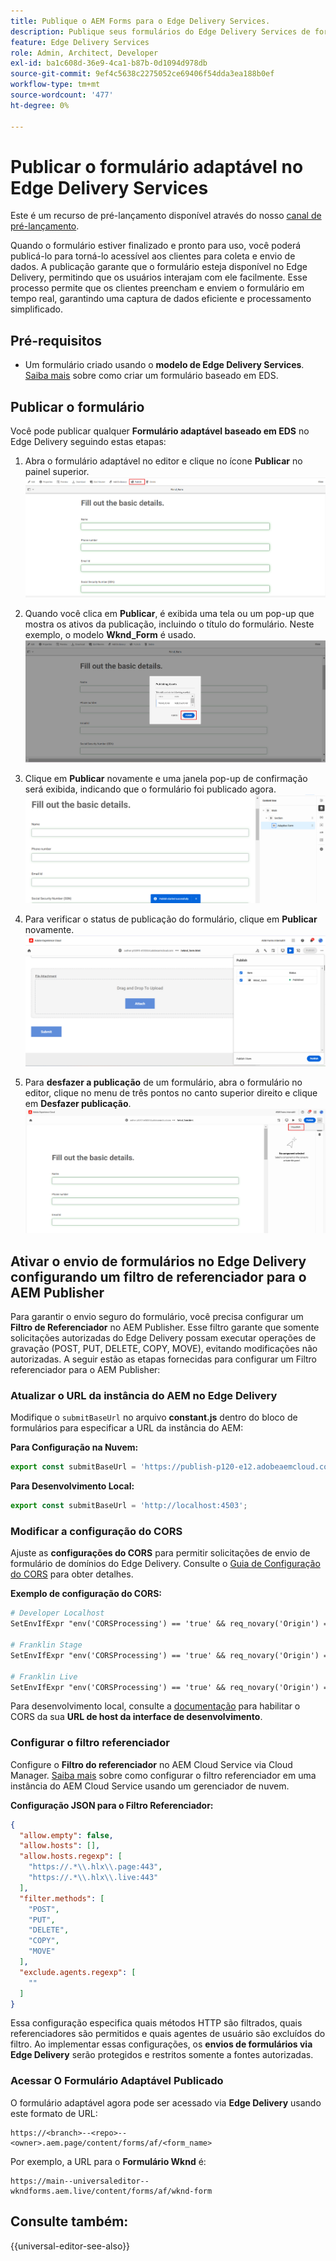 ```yaml
---
title: Publique o AEM Forms para o Edge Delivery Services.
description: Publique seus formulários do Edge Delivery Services de forma rápida e contínua.
feature: Edge Delivery Services
role: Admin, Architect, Developer
exl-id: ba1c608d-36e9-4ca1-b87b-0d1094d978db
source-git-commit: 9ef4c5638c2275052ce69406f54dda3ea188b0ef
workflow-type: tm+mt
source-wordcount: '477'
ht-degree: 0%

---
```


# Publicar o formulário adaptável no Edge Delivery Services

<span class="preview"> Este é um recurso de pré-lançamento disponível através do nosso <a href="https://experienceleague.adobe.com/pt-br/docs/experience-manager-cloud-service/content/release-notes/prerelease#new-features">canal de pré-lançamento</a>. </span>


Quando o formulário estiver finalizado e pronto para uso, você poderá publicá-lo para torná-lo acessível aos clientes para coleta e envio de dados. A publicação garante que o formulário esteja disponível no Edge Delivery, permitindo que os usuários interajam com ele facilmente. Esse processo permite que os clientes preencham e enviem o formulário em tempo real, garantindo uma captura de dados eficiente e processamento simplificado.

## Pré-requisitos

* Um formulário criado usando o **modelo de Edge Delivery Services**. [Saiba mais](/help/edge/docs/forms/universal-editor/getting-started-universal-editor.md) sobre como criar um formulário baseado em EDS.

## Publicar o formulário

Você pode publicar qualquer **Formulário adaptável baseado em EDS** no Edge Delivery seguindo estas etapas:

<!--1. Select the **Adaptive Form** that you want to publish and click the **Edit** ![edit icon](/help/forms/assets/edit.svg) icon.
   ![Select EDS-Based Form](/help/forms/assets/select-eds-based-form.png)-->

1. Abra o formulário adaptável no editor e clique no ícone **Publicar** no painel superior.
   ![Clique em Publicar](/help/forms/assets/publish-icon-eds-form.png)

1. Quando você clica em **Publicar**, é exibida uma tela ou um pop-up que mostra os ativos da publicação, incluindo o título do formulário. Neste exemplo, o modelo **Wknd_Form** é usado.
   ![Ao clicar em Publicar](/help/forms/assets/on-click-publish.png)

1. Clique em **Publicar** novamente e uma janela pop-up de confirmação será exibida, indicando que o formulário foi publicado agora.
   ![Êxito na publicação](/help/forms/assets/publish-success.png)

1. Para verificar o status de publicação do formulário, clique em **Publicar** novamente.
   ![Status de publicação](/help/forms/assets/publish-status.png)

1. Para **desfazer a publicação** de um formulário, abra o formulário no editor, clique no menu de três pontos no canto superior direito e clique em **Desfazer publicação**.
   ![Cancelar publicação](/help/forms/assets/unpublish--form.png)

## Ativar o envio de formulários no Edge Delivery configurando um filtro de referenciador para o AEM Publisher

Para garantir o envio seguro do formulário, você precisa configurar um **Filtro de Referenciador** no AEM Publisher. Esse filtro garante que somente solicitações autorizadas do Edge Delivery possam executar operações de gravação (POST, PUT, DELETE, COPY, MOVE), evitando modificações não autorizadas. A seguir estão as etapas fornecidas para configurar um Filtro referenciador para o AEM Publisher:

### Atualizar o URL da instância do AEM no Edge Delivery

Modifique o `submitBaseUrl` no arquivo **constant.js** dentro do bloco de formulários para especificar a URL da instância do AEM:

**Para Configuração na Nuvem:**

```js
export const submitBaseUrl = 'https://publish-p120-e12.adobeaemcloud.com';
```

**Para Desenvolvimento Local:**

```js
export const submitBaseUrl = 'http://localhost:4503';
```

### Modificar a configuração do CORS

Ajuste as **configurações do CORS** para permitir solicitações de envio de formulário de domínios do Edge Delivery. Consulte o [Guia de Configuração do CORS](https://experienceleague.adobe.com/en/docs/experience-manager-learn/getting-started-with-aem-headless/deployments/configurations/cors) para obter detalhes.

**Exemplo de configuração do CORS:**

```apache
# Developer Localhost
SetEnvIfExpr "env('CORSProcessing') == 'true' && req_novary('Origin') =~ m#(http://localhost(:\d+)?$)#" CORSTrusted=true

# Franklin Stage
SetEnvIfExpr "env('CORSProcessing') == 'true' && req_novary('Origin') =~ m#(https://.*\.hlx\.page$)#" CORSTrusted=true  

# Franklin Live
SetEnvIfExpr "env('CORSProcessing') == 'true' && req_novary('Origin') =~ m#(https://.*\.hlx\.live$)#" CORSTrusted=true
```

Para desenvolvimento local, consulte a [documentação](https://experienceleague.adobe.com/en/docs/experience-manager-cloud-service/content/headless/deployment/referrer-filter) para habilitar o CORS da sua **URL de host da interface de desenvolvimento**.

### Configurar o filtro referenciador

Configure o **Filtro do referenciador** no AEM Cloud Service via Cloud Manager. [Saiba mais](https://experienceleague.adobe.com/en/docs/experience-manager-learn/foundation/security/understand-cross-origin-resource-sharing) sobre como configurar o filtro referenciador em uma instância do AEM Cloud Service usando um gerenciador de nuvem.

**Configuração JSON para o Filtro Referenciador:**

```json
{
  "allow.empty": false,
  "allow.hosts": [],
  "allow.hosts.regexp": [
    "https://.*\\.hlx\\.page:443",
    "https://.*\\.hlx\\.live:443"
  ],
  "filter.methods": [
    "POST",
    "PUT",
    "DELETE",
    "COPY",
    "MOVE"
  ],
  "exclude.agents.regexp": [
    ""
  ]
}
```

Essa configuração especifica quais métodos HTTP são filtrados, quais referenciadores são permitidos e quais agentes de usuário são excluídos do filtro. Ao implementar essas configurações, os **envios de formulários via Edge Delivery** serão protegidos e restritos somente a fontes autorizadas.

### Acessar O Formulário Adaptável Publicado

O formulário adaptável agora pode ser acessado via **Edge Delivery** usando este formato de URL:

```
https://<branch>--<repo>--<owner>.aem.page/content/forms/af/<form_name>
```

Por exemplo, a URL para o **Formulário Wknd** é:

```
https://main--universaleditor--wkndforms.aem.live/content/forms/af/wknd-form
```


## Consulte também:

{{universal-editor-see-also}}

